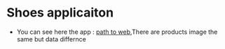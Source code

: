 # Shoes applicaiton
* You can see here the app : [path to web](react-pizza-project-pjfd0ctdi-akyl05.vercel.app),There are products image the same but data differnce

